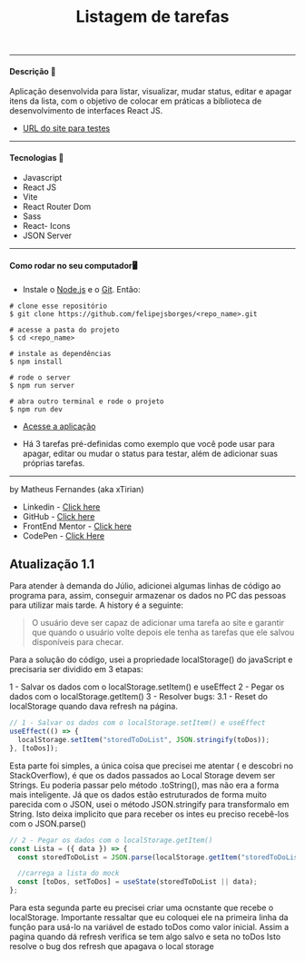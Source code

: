 <div align="center">
	<h1>Listagem de tarefas</h1>
	<br>
	
</div>

<hr>

<h4>Descrição 📄</h4>

Aplicação desenvolvida para listar, visualizar, mudar status, editar e apagar itens da lista, com o objetivo de colocar em práticas a biblioteca de desenvolvimento de interfaces React JS.

- [URL do site para testes](https://to-do-mvyctcrk3-xtirian.vercel.app/)

<hr>

<h4>Tecnologias 🚀</h4>

- Javascript
- React JS
- Vite
- React Router Dom
- Sass
- React- Icons
- JSON Server

<hr>

<h4>Como rodar no seu computador🖥️</h4>

- Instale o [Node.js](https://nodejs.org/en/download/) e o [Git](https://git-scm.com/book/en/v2/Getting-Started-Installing-Git). Então:

```
# clone esse repositório
$ git clone https://github.com/felipejsborges/<repo_name>.git

# acesse a pasta do projeto
$ cd <repo_name>

# instale as dependências
$ npm install

# rode o server
$ npm run server

# abra outro terminal e rode o projeto
$ npm run dev
```

- [Acesse a aplicação](http://localhost:5173)

- Há 3 tarefas pré-definidas como exemplo que você pode usar para apagar, editar ou mudar o status para testar, além de adicionar suas próprias tarefas.

<hr>

by Matheus Fernandes (aka xTirian)<br>

- Linkedin - [Click here](https://www.linkedin.com/in/mf-cunha/)
- GitHub - [Click here](https://github.com/xtirian/)
- FrontEnd Mentor - [Click here](https://www.frontendmentor.io/profile/xtirian)
- CodePen - [Click Here](https://codepen.io/xtirian/)

## Atualização 1.1

Para atender à demanda do Júlio, adicionei algumas linhas de código ao programa para, assim, conseguir armazenar os dados no PC das pessoas para utilizar mais tarde.
A history é a seguinte:

> O usuário deve ser capaz de adicionar uma tarefa ao site e garantir que quando o usuário volte depois ele tenha as tarefas que ele salvou disponíveis para checar.

Para a solução do código, usei a propriedade localStorage() do javaScript e precisaria ser dividido em 3 etapas:

1 - Salvar os dados com o localStorage.setItem() e useEffect
2 - Pegar os dados com o localStorage.getItem()
3 - Resolver bugs:
3.1 - Reset do localStorage quando dava refresh na página.

```jsx
// 1 - Salvar os dados com o localStorage.setItem() e useEffect
useEffect(() => {
  localStorage.setItem("storedToDoList", JSON.stringify(toDos));
}, [toDos]);
```

Esta parte foi simples, a única coisa que precisei me atentar ( e descobri no StackOverflow), é que os dados passados ao Local Storage devem ser Strings. Eu poderia passar pelo método .toString(), mas não era a forma mais inteligente. Já que os dados estão estruturados de forma muito parecida com o JSON, usei o método JSON.stringify para transformalo em String. Isto deixa implicito que para receber os intes eu preciso recebê-los com o JSON.parse()

```jsx
// 2 - Pegar os dados com o localStorage.getItem()
const Lista = ({ data }) => {
  const storedToDoList = JSON.parse(localStorage.getItem("storedToDoList"));

  //carrega a lista do mock
  const [toDos, setToDos] = useState(storedToDoList || data);
};
```

Para esta segunda parte eu precisei criar uma ocnstante que recebe o localStorage. Importante ressaltar que eu coloquei ele na primeira linha da função para usá-lo na variável de estado toDos como valor inicial. Assim a pagina quando dá refresh verifica se tem algo salvo e seta no toDos Isto resolve o bug dos refresh que apagava o local storage


